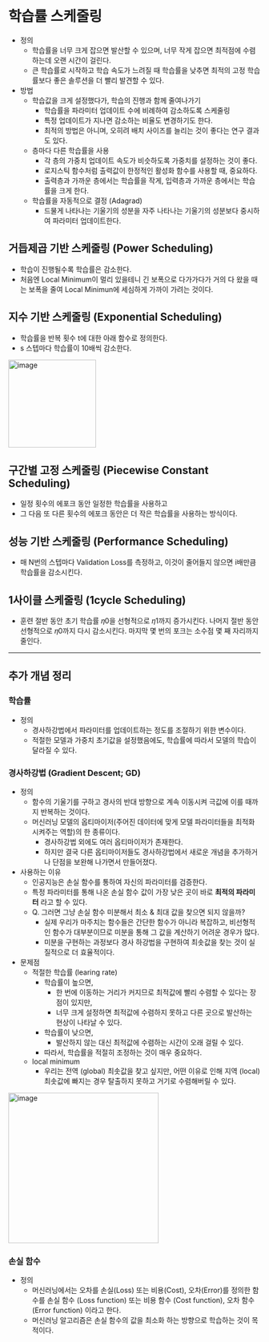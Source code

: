 # 학습률 스케줄링
- 정의
  - 학습률을 너무 크게 잡으면 발산할 수 있으며, 너무 작게 잡으면 최적점에 수렴하는데 오랜 시간이 걸린다.
  - 큰 학습률로 시작하고 학습 속도가 느려질 때 학습률을 낮추면 최적의 고정 학습률보다 좋은 솔루션을 더 빨리 발견할 수 있다.
- 방법
  - 학습값을 크게 설정했다가, 학습의 진행과 함께 줄여나가기
    - 학습률을 파라미터 업데이트 수에 비례하여 감소하도록 스케줄링
    - 특정 업데이트가 지나면 감소하는 비율도 변경하기도 한다.
    - 최적의 방법은 아니며, 오히려 배치 사이즈를 늘리는 것이 좋다는 연구 결과도 있다.
  - 층마다 다른 학습률을 사용
    - 각 층의 가중치 업데이트 속도가 비슷하도록 가중치를 설정하는 것이 좋다.
    - 로지스틱 함수처럼 출력값이 한정적인 활성화 함수를 사용할 때, 중요하다.
    - 출력층과 가까운 층에서는 학습률을 작게, 입력층과 가까운 층에서는 학습률을 크게 한다.
  - 학습률을 자동적으로 결정 (Adagrad)
    - 드물게 나타나는 기울기의 성분을 자주 나타나는 기울기의 성분보다 중시하여 파라미터 업데이트한다.

## 거듭제곱 기반 스케줄링 (Power Scheduling)
- 학습이 진행될수록 학습률은 감소한다.
- 처음엔 Local Minimum이 멀리 있을테니 긴 보폭으로 다가가다가 거의 다 왔을 때는 보폭을 줄여 Local Minimun에 세심하게 가까이 가려는 것이다.

## 지수 기반 스케줄링 (Exponential Scheduling)
- 학습률을 반복 횟수 t에 대한 아래 함수로 정의한다.
- s 스텝마다 학습률이 10배씩 감소한다.
  
<img width="175" alt="image" src="https://github.com/scottXchoo/Deep_Learning_Deep_Dive/assets/107841492/e65706e5-501f-44c1-bcdb-8aa13a364845">


## 구간별 고정 스케줄링 (Piecewise Constant Scheduling)
- 일정 횟수의 에포크 동안 일정한 학습률을 사용하고
- 그 다음 또 다른 횟수의 에포크 동안은 더 작은 학습률을 사용하는 방식이다.

## 성능 기반 스케줄링 (Performance Scheduling)
- 매 N번의 스텝마다 Validation Loss를 측정하고, 이것이 줄어들지 않으면 i배만큼 학습률을 감소시킨다.

## 1사이클 스케줄링 (1cycle Scheduling)
- 훈련 절반 동안 초기 학습률 𝜂0을 선형적으로 𝜂1까지 증가시킨다. 나머지 절반 동안 선형적으로 𝜂0까지 다시 감소시킨다. 마지막 몇 번의 포크는 소수점 몇 째 자리까지 줄인다.

---
## 추가 개념 정리

### 학습률
- 정의
  - 경사하강법에서 파라미터를 업데이트하는 정도를 조절하기 위한 변수이다.
  - 적절한 모델과 가중치 초기값을 설정했음에도, 학습률에 따라서 모델의 학습이 달라질 수 있다.

### 경사하강법 (Gradient Descent; GD)
- 정의
  - 함수의 기울기를 구하고 경사의 반대 방향으로 계속 이동시켜 극값에 이를 때까지 반복하는 것이다.
  - 머신러닝 모델의 옵티마이저(주어진 데이터에 맞게 모델 파라미터들을 최적화시켜주는 역할)의 한 종류이다.
    - 경사하강법 외에도 여러 옵티마이저가 존재한다.
    - 하지만 결국 다른 옵티마이저들도 경사하강법에서 새로운 개념을 추가하거나 단점을 보완해 나가면서 만들어졌다.
- 사용하는 이유
  - 인공지능은 손실 함수를 통하여 자신의 파라미터를 검증한다.
  - 특정 파라미터를 통해 나온 손실 함수 값이 가장 낮은 곳이 바로 **최적의 파라미터** 라고 할 수 있다.
  - Q. 그러면 그냥 손실 함수 미분해서 최소 & 최대 값을 찾으면 되지 않을까?
    - 실제 우리가 마주치는 함수들은 간단한 함수가 아니라 복잡하고, 비선형적인 함수가 대부분이므로 미분을 통해 그 값을 계산하기 어려운 경우가 많다.
    - 미분을 구현하는 과정보다 경사 하강법을 구현하여 최솟값을 찾는 것이 실질적으로 더 효율적이다.
- 문제점
  - 적절한 학습률 (learing rate)
    - 학습률이 높으면,
      - 한 번에 이동하는 거리가 커지므로 최적값에 빨리 수렴할 수 있다는 장점이 있지만,
      - 너무 크게 설정하면 최적값에 수렴하지 못하고 다른 곳으로 발산하는 현상이 나타날 수 있다.
    - 학습률이 낮으면,
      - 발산하지 않는 대신 최적값에 수렴하는 시간이 오래 걸릴 수 있다.
    - 따라서, 학습률을 적절히 조정하는 것이 매우 중요하다.
  - local minimum
    - 우리는 전역 (global) 최솟값을 찾고 싶지만, 어떤 이유로 인해 지역 (local) 최솟값에 빠지는 경우 탈출하지 못하고 거기로 수렴해버릴 수 있다.
<img width="300" alt="image" src="https://github.com/scottXchoo/Deep_Learning_Deep_Dive/assets/107841492/451ed3d5-e265-4610-a7d2-4911b9660a23">
      
### 손실 함수
- 정의
  - 머신러닝에서는 오차를 손실(Loss) 또는 비용(Cost), 오차(Error)를 정의한 함수를 손실 함수 (Loss function) 또는 비용 함수 (Cost function), 오차 함수 (Error function) 이라고 한다.
  - 머신러닝 알고리즘은 손실 함수의 값을 최소화 하는 방향으로 학습하는 것이 목적이다.

